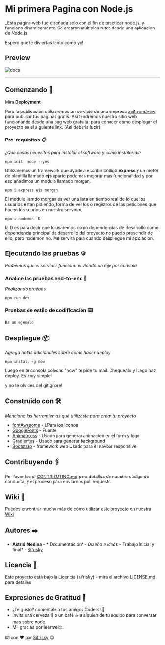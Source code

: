 
# Mi primera Pagina con Node.js

_Esta pagina web fue diseñada solo con el fin de practicar node.js. y funciona dinamicamente. Se crearon múltiples rutas desde una 
aplicacion de Node.js. 

Espero que te diviertas tanto como yo!

## Preview
![docs](screenshot.png)

*********************************************************************************************************************
## Comenzando 🚀

Mira **Deployment** 

Para la publicación utilizaremos un servicio de una empresa 
[zeit.com/now](http://zeit.com/now) para publicar tus paginas gratis. Asi tendremos 
nuestro sitio web funcionando desde una pag web gratuita.
para conocer como desplegar el proyecto en el siguiente link. 
(Asi deberia lucir).

### Pre-requisitos 📋

_¿Que cosas necesitas para instalar el software y como instalarlas?_

```
npm init  node --yes
```

Utilizaremos un framework que ayude a escribir código **express** y un motor de plantilla
llamado **ejs** aparte podemos mejorar mas funcionalidad y por eso añadimos un modulo 
llamado morgan.

```
npm i express ejs morgan
```

El modulo llamdo morgan es ver una lista en tiempo real de lo que los usuarios estan 
pidiendo, forma de ver los o registros de las peticiones que hacen los suarios en nuestro
servidor.

```
npm i nodemon -D 
```

la D es para decir que lo usaremos como dependencias de desarrollo como dependencia principal de desarrollo del proyecto no puedo prescindir de ello, pero nodemon no. Me servira para cuando despliegue mi aplciacion.

## Ejecutando las pruebas ⚙️

_Probemos que el servidor funciona enviando un mje por consola_

### Analice las pruebas end-to-end 🔩

_Realizando pruebas_

```
npm run dev
```

### Pruebas de estilo de codificación ⌨️


```
Da un ejemplo
```

## Despliegue 📦

_Agrega notas adicionales sobre como hacer deploy_

```
npm install -g now
```

Luego en tu consola colocas "now" te pide tu mail. Chequealo y luego haz deploy. Es muy simple!

y no te olvides del gitignore!

## Construido con 🛠️

_Menciona las herramientas que utilizaste para crear tu proyecto_

* [fontAwesome](https://fontawesome.com/) - LPara los iconos
* [GoogleFonts](https://fonts.google.com/) - Fuente 
* [Animate.css](https://animate.style/) - Usado para generar animacion en el form y logo
* [Gradientes](https://uigradients.com/) - Usado para generar background
* [Bootstrap](https://getbootstrap.com/docs/4.5/getting-started/introduction/) - framework web Usado para el navbar responsive

## Contribuyendo 🖇️

Por favor lee el [CONTRIBUTING.md](https://gist.github.com/Sifrisky/xxxxxx) para detalles de nuestro código de conducta, y el proceso para enviarnos pull requests.

## Wiki 📖

Puedes encontrar mucho más de cómo utilizar este proyecto en nuestra [Wiki](https://github.com/tu/proyecto/wiki)

## Autores ✒️

* **Astrid Medina** - * Documentación* - *Diseño e ideas* - Trabajo Inicial y final* - [Sifrisky](https://github.com/Sifrisky.com)

## Licencia 📄

Este proyecto está bajo la Licencia (sifrisky) - mira el archivo [LICENSE.md](LICENSE.md) para detalles

## Expresiones de Gratitud 🎁

* ¿Te gusto? comentale a tus amigos Coders! 📢
* Invita una cerveza 🍺 o un café ☕ a alguien de tu equipo para conversar mas sobre node. 
* Mil gracias por leerme!🤓.


⌨️ con ❤️ por [Sifrisky](https://github.com/Sifrisky) 😊
